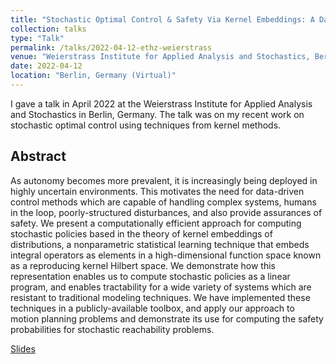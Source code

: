 ```yaml
---
title: "Stochastic Optimal Control & Safety Via Kernel Embeddings: A Data-Driven Approach"
collection: talks
type: "Talk"
permalink: /talks/2022-04-12-ethz-weierstrass
venue: "Weierstrass Institute for Applied Analysis and Stochastics, Berlin (virtual)"
date: 2022-04-12
location: "Berlin, Germany (Virtual)"
---
```


I gave a talk in April 2022 at the Weierstrass Institute for Applied Analysis and Stochastics in Berlin, Germany. The talk was on my recent work on stochastic optimal control using techniques from kernel methods.

## Abstract

As autonomy becomes more prevalent, it is increasingly being deployed in highly uncertain environments. This motivates the need for data-driven control methods which are capable of handling complex systems, humans in the loop, poorly-structured disturbances, and also provide assurances of safety. We present a computationally efficient approach for computing stochastic policies based in the theory of kernel embeddings of distributions, a nonparametric statistical learning technique that embeds integral operators as elements in a high-dimensional function space known as a reproducing kernel Hilbert space. We demonstrate how this representation enables us to compute stochastic policies as a linear program, and enables tractability for a wide variety of systems which are resistant to traditional modeling techniques. We have implemented these techniques in a publicly-available toolbox, and apply our approach to motion planning problems and demonstrate its use for computing the safety probabilities for stochastic reachability problems.

[Slides](http://ajthor.github.io/files/2022_ETHZ.pdf)
